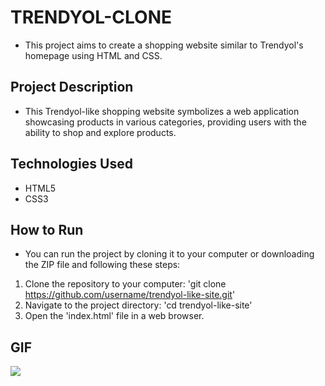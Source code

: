 # TRENDYOL-CLONE

- This project aims to create a shopping website similar to Trendyol's homepage using HTML and CSS.

## Project Description
- This Trendyol-like shopping website symbolizes a web application showcasing products in various categories, providing users with the ability to shop and explore products. 

## Technologies Used
- HTML5
- CSS3

## How to Run
- You can run the project by cloning it to your computer or downloading the ZIP file and following these steps:

1. Clone the repository to your computer: 'git clone https://github.com/username/trendyol-like-site.git' 
2. Navigate to the project directory: 'cd trendyol-like-site'
3. Open the 'index.html' file in a web browser.

## GIF

<img  src="trendyol.gif"/>


